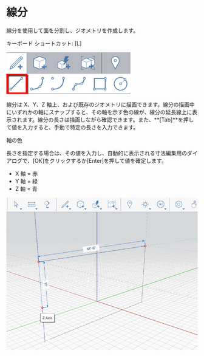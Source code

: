 # 線分

線分を使用して面を分割し、ジオメトリを作成します。

キーボード ショートカット: [L]

![](../.gitbook/assets/line_toolbar.png)

線分は X、Y、Z 軸上、および既存のジオメトリに描画できます。線分の描画中にいずれかの軸にスナップすると、その軸を示す色の線が、線分の延長線上に表示されます。線分の長さは描画しながら確認できます。また、**[Tab]**を押して値を入力すると、手動で特定の長さを入力できます。

軸の色

長さを指定する場合は、その値を入力し、自動的に表示される寸法編集用のダイアログで、[OK]をクリックするか[Enter]を押して値を確定します。

* X 軸 = 赤
* Y 軸 = 緑
* Z 軸 = 青

![](../.gitbook/assets/lines.png)

